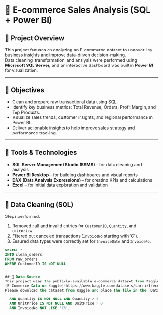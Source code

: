 # 🛒 E-commerce Sales Analysis (SQL + Power BI)

## 📌 Project Overview
This project focuses on analyzing an E-commerce dataset to uncover key business insights and improve data-driven decision-making.  
Data cleaning, transformation, and analysis were performed using **Microsoft SQL Server**, and an interactive dashboard was built in **Power BI** for visualization.

---

## 🧠 Objectives
- Clean and prepare raw transactional data using SQL.  
- Identify key business metrics: Total Revenue, Orders, Profit Margin, and Top Products.  
- Visualize sales trends, customer insights, and regional performance in Power BI.  
- Deliver actionable insights to help improve sales strategy and performance tracking.

---

## 🧩 Tools & Technologies
- **SQL Server Management Studio (SSMS)** – for data cleaning and analysis  
- **Power BI Desktop** – for building dashboards and visual reports  
- **DAX (Data Analysis Expressions)** – for creating KPIs and calculations  
- **Excel** – for initial data exploration and validation  

---

## 🧹 Data Cleaning (SQL)
Steps performed:
1. Removed null and invalid entries for `CustomerID`, `Quantity`, and `UnitPrice`.
2. Filtered out canceled transactions (`InvoiceNo` starting with 'C').
3. Ensured data types were correctly set for `InvoiceDate` and `InvoiceNo`.

```sql
SELECT *
INTO clean_orders
FROM raw_orders
WHERE CustomerID IS NOT NULL


## 📁 Data Source
This project uses the publicly-available e-commerce dataset from Kaggle:  
[E-Commerce Data on Kaggle](https://www.kaggle.com/datasets/carrie1/ecommerce-data)  
Please download the dataset from Kaggle and place the file in the `Dataset/` folder before running the analysis.

  AND Quantity IS NOT NULL AND Quantity > 0
  AND UnitPrice IS NOT NULL AND UnitPrice > 0
  AND InvoiceNo NOT LIKE 'C%';



